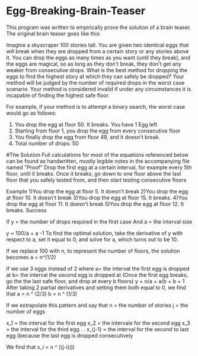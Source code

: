 # Egg-Breaking-Brain-Teaser

This program was written to empirically prove the solution of a brain teaser. The original brain teaser goes like this:

Imagine a skyscraper 100 stories tall.  You are given two identical eggs that will break when they are dropped from a certain story or any stories above it. You can drop the eggs as many times as you want (until they break), and the eggs are magical, so as long as they don't break, they don't get any weaker from consecutive drops.  What is the best method for dropping the eggs to find the highest story at which they can safely be dropped?  Your method will be judged by the number of required drops in the worst case scenario. Your method is considered invalid if under any circumstances it is incapable of finding the highest safe floor.

For example, if your method is to attempt a binary search, the worst case would go as follows:
  1) You drop the egg at floor 50.  It breaks. You have 1 Egg left
  2) Starting from floor 1, you drop the egg from every consecutive floor
  3) You finally drop the egg from floor 49, and it doesn't break. 
  4) Total number of drops: 50
  
#The Solution
Full calculations for most of the equations referenced below can be found as handwritten, mostly legible notes in the accompanying file named "Proof"
Drop the first egg at a certain interval, for example every 5th floor, until it breaks. Once it breaks, go down to one floor above the last floor that you safely tested from, and then start testing consecutive floors

Example
  1)You drop the egg at floor 5. It doesn't break
  2)You drop the egg at floor 10. It doesn't break
  3)You drop the egg at floor 15. It breaks.
  4)You drop the egg at floor 11. It doesn't break
  5)You drop the egg at floor 12. It breaks. Success
  
If y = the number of drops required in the first case
And a = the interval size

y = 100/a + a -1
To find the optimal solution, take the derivative of y with respect to a, set it equal to 0, and solve for a, which turns out to be 10.

If we replace 100 with n, to represent the number of floors, the solution becomes
a = n^(1/2)

If we use 3 eggs instead of 2 where
a= the interval the first egg is dropped at
b= the interval the second egg is dropped at (Once the first egg breaks, go the the last safe floor, and drop at every b floors)
y = n/a + a/b + b + 1
After  taking 2 partial derivatives and setting them both equal to 0, we find that
a = n ^ (2/3)
b = n ^ (1/3)

If we extrapolate this pattern and say that
n = the number of stories
j = the number of eggs

x_1 = the interval for the first egg
x_2 = the intervale for the second egg
x_3 = the interval for the third egg
.
.
x_(j-1) = the interval for the second to last egg (because the last egg is dropped consecutively

We find that
x_i = n ^ ((j-i)/j)

